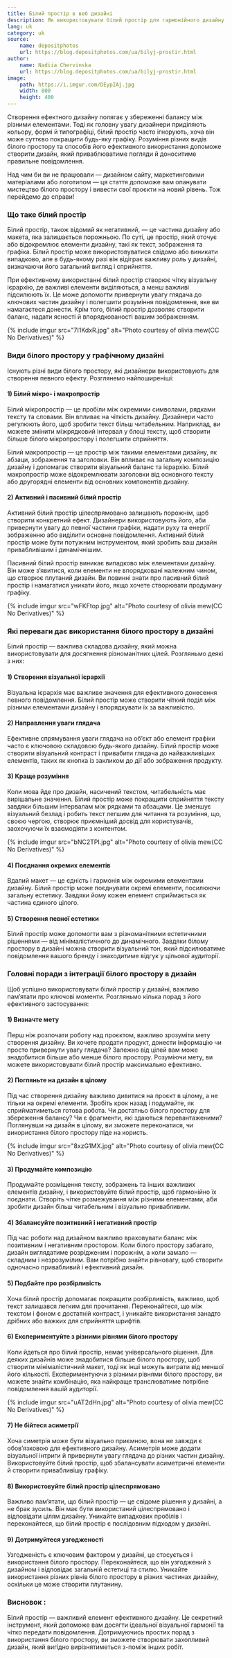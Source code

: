 ```yaml
---
title: Білий простір в веб дизайні
description: Як використовувати білий простір для гармонійного дизайну.
lang: uk
category: uk
source:
    name: depositphotos
    url: https://blog.depositphotos.com/ua/bilyj-prostir.html
author:
    name: Nadiia Chervinska
    url: https://blog.depositphotos.com/ua/bilyj-prostir.html
image:
    path: https://i.imgur.com/DEypIAj.jpg
    width: 800
    height: 400
---
```


Cтворення ефектного дизайну полягає у збереженні балансу між різними елементами. Тоді як головну увагу дизайнери приділяють 
кольору, формі й типографіці, білий простір часто ігнорують, хоча він може суттєво покращити будь-яку графіку. Розуміння 
різних видів білого простору та способів його ефективного використання допоможе створити дизайн, який приваблюватиме 
погляди й доноситиме правильне повідомлення.

Над чим би ви не працювали — дизайном сайту, маркетинговими матеріалами або логотипом — ця стаття допоможе вам опанувати 
мистецтво білого простору і вивести свої проєкти на новий рівень. Тож перейдемо до справи!

### Що таке білий простір

Білий простір, також відомий як негативний, — це частина дизайну або макета, яка залишається порожньою. По суті, це простір, 
який оточує або відокремлює елементи дизайну, такі як текст, зображення та графіка. Білий простір може використовуватися 
свідомо або виникати випадково, але в будь-якому разі він відіграє важливу роль у дизайні, визначаючи його загальний 
вигляд і сприйняття.

При ефективному використанні білий простір створює чітку візуальну ієрархію, де важливі елементи виділяються, а менш важливі 
підсилюють їх. Це може допомогти привернути увагу глядача до ключових частин дизайну і полегшити розуміння повідомлення, 
яке ви намагаєтеся донести. Крім того, білий простір дозволяє створити баланс, надати ясності й впорядкованості вашим зображенням.

{% include imgur src="7I1KdxR.jpg" alt="Photo courtesy of olivia mew(CC No Derivatives)" %}

### Види білого простору у графічному дизайні

Існують різні види білого простору, які дизайнери використовують для створення певного ефекту. Розглянемо найпоширеніші:

#### 1) Білий мікро- і макропростір

Білий мікропростір — це пробіли між окремими символами, рядками тексту та словами. Він впливає на чіткість дизайну. 
Дизайнери часто регулюють його, щоб зробити текст більш читабельним. Наприклад, ви можете змінити міжрядковий інтервал у 
блоці тексту, щоб створити більше білого мікропростору і полегшити сприйняття.

Білий макропростір — це простір між такими елементами дизайну, як абзаци, зображення та заголовки. Він впливає на загальну 
композицію дизайну і допомагає створити візуальний баланс та ієрархію. Білий макропростір може відокремлювати заголовки 
від основного тексту або другорядні елементи від основних компонентів дизайну.

#### 2) Активний і пасивний білий простір

Активний білий простір цілеспрямовано залишають порожнім, щоб створити конкретний ефект. Дизайнери використовують його, 
аби привернути увагу до певної частини графіки, надати руху та енергії зображенню або виділити основне повідомлення. 
Активний білий простір може бути потужним інструментом, який зробить ваш дизайн привабливішим і динамічнішим.

Пасивний білий простір виникає випадково між елементами дизайну. Він може з’явитися, коли елементи не впорядковані належним 
чином, що створює плутаний дизайн. Ви повинні знати про пасивний білий простір і намагатися уникати його, якщо хочете 
створювати продуману графіку.

{% include imgur src="wFKFtop.jpg" alt="Photo courtesy of olivia mew(CC No Derivatives)" %}

### Які переваги дає використання білого простору в дизайні

Білий простір — важлива складова дизайну, який можна використовувати для досягнення різноманітних цілей. Розгляньмо деякі з них:

#### 1) Створення візуальної ієрархії

Візуальна ієрархія має важливе значення для ефективного донесення певного повідомлення. Білий простір може створити чіткий 
поділ між різними елементами дизайну і впорядкувати їх за важливістю.

#### 2) Направлення уваги глядача

Ефективне спрямування уваги глядача на об’єкт або елемент графіки часто є ключовою складовою будь-якого дизайну. 
Білий простір може створити візуальний контраст і привабити глядача до найважливіших елементів, таких як кнопка із закликом
до дії або зображення продукту.

#### 3) Краще розуміння

Коли мова йде про дизайн, насичений текстом, читабельність має вирішальне значення. Білий простір може покращити сприйняття 
тексту завдяки більшим інтервалам між рядками та абзацами. Це зменшує візуальний безлад і робить текст легшим для читання 
та розуміння, що, своєю чергою, створює приємніший досвід для користувачів, заохочуючи їх взаємодіяти з контентом.

{% include imgur src="bNC2TPI.jpg" alt="Photo courtesy of olivia mew(CC No Derivatives)" %}

#### 4) Поєднання окремих елементів

Вдалий макет — це єдність і гармонія між окремими елементами дизайну. Білий простір може поєднувати окремі елементи, 
посилюючи загальну естетику. Завдяки йому кожен елемент сприймається як частина єдиного цілого.

#### 5) Створення певної естетики

Білий простір може допомогти вам з різноманітними естетичними рішеннями — від мінімалістичного до динамічного. Завдяки 
білому простору в дизайні можна створити візуальний тон, який підсилюватиме повідомлення вашого бренду і знаходитиме відгук 
у цільової аудиторії.

### Головні поради з інтеграції білого простору в дизайн

Щоб успішно використовувати білий простір у дизайні, важливо пам’ятати про ключові моменти. Розгляньмо кілька порад з його 
ефективного застосування:

#### 1) Визначте мету

Перш ніж розпочати роботу над проєктом, важливо зрозуміти мету створення дизайну. Ви хочете продати продукт, донести інформацію 
чи просто привернути увагу глядача? Залежно від цілей вам може знадобитися більше або менше білого простору. Розуміючи мету, 
ви можете використовувати білий простір максимально ефективно.

#### 2) Погляньте на дизайн в цілому

Під час створення дизайну важливо дивитися на проєкт в цілому, а не тільки на окремі елементи. Зробіть крок назад і подумайте, 
як сприйматиметься готова робота. Чи достатньо білого простору для збереження балансу? Чи є фрагменти, які здаються перевантаженими? 
Поглянувши на дизайн в цілому, ви зможете переконатися, чи використання білого простору піде на користь.

{% include imgur src="8xzG1MX.jpg" alt="Photo courtesy of olivia mew(CC No Derivatives)" %}

#### 3) Продумайте композицію

Продумайте розміщення тексту, зображень та інших важливих елементів дизайну, і використовуйте білий простір, щоб гармонійно 
їх поєднати. Створіть чітке розмежування між різними елементами, аби зробити дизайн більш читабельним і візуально привабливим.

#### 4) Збалансуйте позитивний і негативний простір

Під час роботи над дизайном важливо враховувати баланс між позитивним і негативним простором. Коли білого простору забагато, 
дизайн виглядатиме розрідженим і порожнім, а коли замало — складним і незрозумілим. Вам потрібно знайти рівновагу, щоб 
створити одночасно привабливий і ефективний дизайн.

#### 5) Подбайте про розбірливість

Хоча білий простір допомагає покращити розбірливість, важливо, щоб текст залишався легким для прочитання. Переконайтеся, 
що між текстом і фоном є достатній контраст, і уникайте використання занадто дрібних або важких для сприйняття шрифтів.

#### 6) Експериментуйте з різними рівнями білого простору

Коли йдеться про білий простір, немає універсального рішення. Для деяких дизайнів може знадобитися більше білого простору, 
щоб створити мінімалістичний макет, тоді як інші можуть виграти від меншої його кількості. Експериментуючи з різними рівнями 
білого простору, ви можете знайти комбінацію, яка найкраще транслюватиме потрібне повідомлення вашій аудиторії.

{% include imgur src="uAT2dHn.jpg" alt="Photo courtesy of olivia mew(CC No Derivatives)" %}

#### 7) Не бійтеся асиметрії

Хоча симетрія може бути візуально приємною, вона не завжди є обов’язковою для ефективного дизайну. Асиметрія може додати 
візуальної інтриги й привернути увагу глядача до різних частин дизайну. Використовуйте білий простір, щоб збалансувати 
асиметричні елементи й створити привабливішу графіку.

#### 8) Використовуйте білий простір цілеспрямовано

Важливо пам’ятати, що білий простір — це свідоме рішення у дизайні, а не брак зусиль. Він має бути використаний цілеспрямовано 
і відповідати цілям дизайну. Уникайте випадкових пробілів і переконайтеся, що білий простір є послідовним підходом у дизайні.

#### 9) Дотримуйтеся узгодженості

Узгодженість є ключовим фактором у дизайні, це стосується і використання білого простору. Переконайтеся, що він узгоджений 
з дизайном і відповідає загальній естетиці та стилю. Уникайте використання різних рівнів білого простору в різних частинах 
дизайну, оскільки це може створити плутанину.

### Висновок :

Білий простір — важливий елемент ефективного дизайну. Це секретний інструмент, який допоможе вам досягти ідеальної візуальної 
гармонії та чітко передати повідомлення. Дотримуючись простих порад з використання білого простору, ви зможете створювати 
захопливий дизайн, який вигідно вирізнятиметься з-поміж інших робіт.














